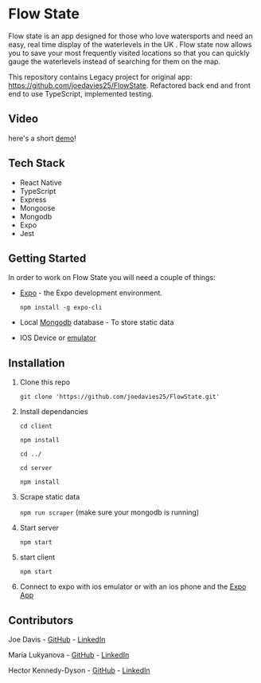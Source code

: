 # Flow State
Flow state is an app designed for those who love watersports and need an easy, real time display of the waterlevels in the UK . Flow state now allows you to save your most frequently visited locations so that you can quickly gauge the waterlevels instead of searching for them on the map.

This repository contains Legacy project for original app: https://github.com/joedavies25/FlowState. Refactored back end and front end to use TypeScript, implemented testing.

## Video
here's a short [demo](https://www.youtube.com/watch?v=oXYnGpOsYNw)!

## Tech Stack
- React Native
- TypeScript
- Express
- Mongoose
- Mongodb
- Expo
- Jest

## Getting Started

In order to work on Flow State you will need a couple of things:

- [Expo](https://docs.expo.io/) -  the Expo development environment.

   `npm install -g expo-cli`

- Local [Mongodb](https://docs.mongodb.com/manual/installation/) database - To store static data

- IOS Device or [emulator](https://apps.apple.com/us/app/xcode/id497799835?mt=12)



## Installation

1. Clone this repo

   `git clone 'https://github.com/joedavies25/FlowState.git'`

2. Install dependancies

   `cd client`

   `npm install`

   `cd ../`

   `cd server`

   `npm install`

3. Scrape static data

   `npm run scraper` (make sure your mongodb is running)

4. Start server

   `npm start`

5. start client

   `npm start`

6. Connect to expo with ios emulator or with an ios phone and the [Expo App](https://apps.apple.com/gb/app/expo-go/id982107779)

## Contributors

Joe Davis - [GitHub](https://github.com/joedavies25) - [LinkedIn](https://www.linkedin.com/in/joe-davies-2b198220a/)

Maria Lukyanova - [GitHub](https://github.com/marlukyanova) - [LinkedIn](https://www.linkedin.com/in/marlukyanova/)

Hector Kennedy-Dyson - [GitHub](https://github.com/hectorkd) - [LinkedIn](https://www.linkedin.com/in/hector-kennedy-dyson/)
